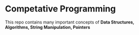 # Competative Programming
This repo contains many important concepts of <b>Data Structures, Algorithms, String Manipulation, Pointers </b></br>

